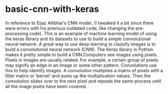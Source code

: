 # basic-cnn-with-keras
In reference to Eijaz Allibhai's CNN model, (I tweaked it a bit since there were errors with his previous outdated code, like changing the pre-processing code).
This is an example of machine learning model of using the keras library and its datasets to use to build a simple convolutional neural network. A great way to use deep learning to classify images is to build a convolutional neural network (CNN). The Keras library in Python makes it pretty simple to build a CNN.Computers see images using pixels. Pixels in images are usually related. For example, a certain group of pixels may signify an edge in an image or some other pattern. Convolutions use this to help identify images. A convolution multiplies a matrix of pixels with a filter matrix or ‘kernel’ and sums up the multiplication values. Then the convolution slides over to the next pixel and repeats the same process until all the image pixels have been covered. 
